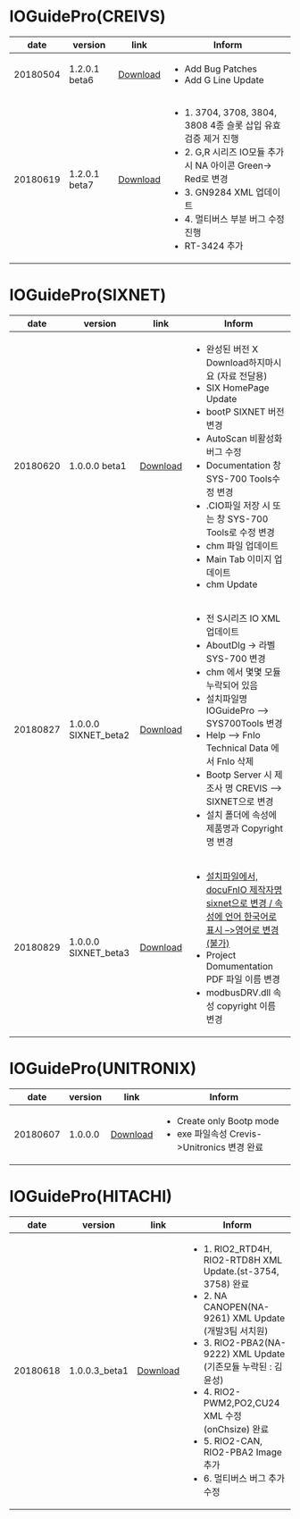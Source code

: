 IOGuidePro(CREIVS)
=====================

| date | version | link | Inform |
|---|---|---|-------------|
| 20180504 | 1.2.0.1 beta6 | [Download](https://github.com/CREVIS/IOGuidePro/raw/755218bf22754f2e6a6811d30f8bc1d02c52b259/CREVIS/IOGuidePro(1.2.0.1)_beta6.zip)| <ul><li>Add Bug Patches<br/></li><li>Add G Line Update</li></ul> |
| 20180619 | 1.2.0.1 beta7 | [Download](https://github.com/CREVIS/IOGuidePro/raw/master/CREVIS/IOGuidePro(1.2.0.1)_beta7.zip)| <ul><li>1. 3704, 3708, 3804, 3808 4종 슬롯 삽입 유효 검증 제거 진행 </li><li>2. G,R 시리즈 IO모듈 추가시 NA 아이콘 Green-> Red로 변경 </li> <li>3. GN9284 XML 업데이트</li><li>4. 멀티버스 부분 버그 수정 진행</li> <li>RT-3424 추가</li></ul> |

IOGuidePro(SIXNET)
=====================
| date | version | link | Inform |
|---|---|---|-------------|
| 20180620 | 1.0.0.0 beta1 | [Download](https://github.com/CREVIS/IOGuidePro/raw/master/SIXNET/IOGuidePro(1.0.0.0)_1.zip)|<ul><li> 완성된 버전 X Download하지마시요 (자료 전달용) </li> <li>SIX HomePage Update</li> <li>bootP SIXNET 버전 변경</li> <li>AutoScan 비활성화 버그 수정</li><li>Documentation 창 SYS-700 Tools수정 변경</li> <li>.CIO파일 저장 시 또는 창 SYS-700 Tools로 수정 변경</li> <li>chm 파일 업데이트</li> <li>Main Tab 이미지 업데이트</li><li>chm Update</li></ul> | 
| 20180827 | 1.0.0.0 SIXNET_beta2 | [Download](https://github.com/CREVIS/IOGuidePro/raw/master/SIXNET/IOGuidePro(1.0.0.0)_2_SIXNET.zip)|<ul><li> 전 S시리즈 IO XML 업데이트</li><li>AboutDlg -> 라벨 SYS-700 변경</li><li>chm 에서 몇몇 모듈 누락되어 있음</li><li>설치파일명 IOGuidePro –> SYS700Tools 변경</li><li>Help –> FnIo Technical Data 에서 FnIo 삭제</li><li> Bootp Server 시 제조사 명 CREVIS –> SIXNET으로 변경</li><li>설치 폴더에 속성에 제품명과 Copyright 명 변경 </li></ul> |
| 20180829 | 1.0.0.0 SIXNET_beta3 | [Download](https://github.com/CREVIS/IOGuidePro/raw/master/SIXNET/IOGuidePro(1.0.0.0)_3_SIXNET.zip)|<ul><u><li>설치파일에서, docuFnIO 제작자명 sixnet으로 변경 / 속성에 언어 한국어로 표시 –>영어로 변경(불가)</li></u><li>Project Domumentation PDF 파일 이름 변경</li><li> modbusDRV.dll 속성 copyright 이름 변경</li></ul> | 


IOGuidePro(UNITRONIX)
=====================
| date | version | link | Inform |
|---|---|---|-------------|
| 20180607 | 1.0.0.0 | [Download](https://github.com/CREVIS/IOGuidePro/raw/master/UNITRONIX/BootpServer%201000_unitronics.zip)|<ul><li> Create only Bootp mode </li> <li>exe 파일속성 Crevis->Unitronics 변경 완료</li></ul>|
 
IOGuidePro(HITACHI)
=====================
| date | version | link | Inform |
|---|---|---|-------------|
| 20180618 | 1.0.0.3_beta1 | [Download](https://github.com/CREVIS/IOGuidePro/raw/master/HITACHI/IOGuidePro_1.0.0.3_beta1.zip)|<ul><li> 1. RIO2_RTD4H, RIO2-RTD8H XML Update.(st-3754, 3758) 완료 </li> <li>2. NA CANOPEN(NA-9261) XML Update (개발3팀 서치원)</li> <li>3. RIO2-PBA2(NA-9222) XML Update (기존모듈 누락된 : 김윤성)</li> <li>4. RIO2-PWM2,PO2,CU24 XML 수정 (onChsize) 완료</li> <li>5. RIO2-CAN, RIO2-PBA2 Image 추가 </li> <li>6. 멀티버스 버그 추가 수정</li><ul>|

 



